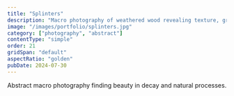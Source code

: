 ```yaml
---
title: "Splinters"
description: "Macro photography of weathered wood revealing texture, grain, and the passage of time."
image: "/images/portfolio/splinters.jpg"
category: ["photography", "abstract"]
contentType: "simple"
order: 21
gridSpan: "default"
aspectRatio: "golden"
pubDate: 2024-07-30
---
```


Abstract macro photography finding beauty in decay and natural processes.
